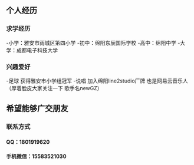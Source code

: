 ## 个人经历
### 求学经历
-小学：雅安市雨城区第四小学
-初中：绵阳东辰国际学校
-高中：绵阳中学
-大学：成都电子科技大学
### 兴趣爱好
-足球 获得雅安市小学组冠军
-说唱 加入绵阳line2studio厂牌 也是网易云音乐人（厚着脸皮大家关注一下 歌手名newGZ）
## 希望能够广交朋友
### 联系方式 
#### QQ：1801919620
#### 手机微信：15583521030
